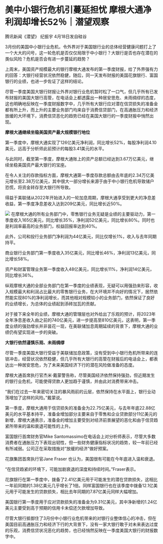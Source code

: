# 美中小银行危机引蔓延担忧 摩根大通净利润却增长52％｜潜望观察

腾讯新闻《潜望》 纪振宇 4月18日发自硅谷

3月份的美国中小银行业危机，令外界对于美国银行业的总体经营健康问题打上了一个大大的问号，这一轮危机是否仅仅局限于中小银行？大银行是否也存在潜在的类似风险？危机是否会有进一步蔓延的趋势？

上周末，美国资产规模最大的银行摩根大通发布的第一季度财报，给了外界强有力的回答：大银行经营状况依然稳健，随后，同一天发布财报的美国花旗银行、富国银行的业绩，也进一步佐证了这样的结论。

尽管一季度美国大银行财报让外界对银行业危机暂时松了一口气，但几乎所有已发布财报的美国大银行高管，在电话会上都透露出一种居安思危、未雨绸缪的态度，这也明确地反映在一季度财报数字中，几乎所有大银行应对潜在信贷损失的准备金都有所上升，而上升的主要业务部门均来自于消费信贷部门，在高通胀压力和经济放缓的大环境下，消费信贷恶化的趋势已经在美国大银行的一季度财报中悄然出现。

**摩根大通继续坐稳美国资产最大规模银行地位**

第一季度中，摩根大通实现了126亿美元净利润，同比增长52%，每股净利润4.10美元，远高于分析师此前预计的每股3.41美元的水平。

与此同时，截至第一季度，摩根大通账上的资产总额已经达到3.67万亿美元，继续坐稳美国资产最大银行的宝座。

在令人关注的存款指标方面，摩根大通第一季度存款总额由去年底的2.34万亿美元增长至2.38万亿美元，其中很大一部分增长来源于由于中小银行危机导致储户恐慌，将资金转存至大银行所导致。

得益于美联储从2022年开始进入的一轮加息周期，摩根大通享受到更大的净息差收益，第一季度净息差收入达到209亿美元，同比增长近50%。

![](https://inews.gtimg.com/om_bt/OO7kWTapmzivomvq1Vym5ifVXsShTvIpj2AXb6KrPZ7VEAA/1000)
在摩根大通的所有业务部门中，零售银行业务无疑是业绩的主要驱动力，第一季度收入165亿美元，同比增长35%，净利润52亿美元，同比增长80%。同时也是利润率最高的业务部门，权益回报率达到40%。

此外，公司和投行业务部门净利润为44亿美元，同比仅增长1%，收入与去年同期持平。

商业银行业务部门第一季度收入35亿美元，同比增长46%，净利润13亿美元，同比增长58%。

资产和财富管理业务第一季度收入48亿美元，同比增长11%，净利润14亿美元，同比增长36%。

纵观摩根大通的全部业务部门在第一季度的业绩表现，无疑可以用强劲来形容，收入规模最大和利润占比最大的零售银行业务，在大环境并不向好的情况下，居然依然能实现80%的净利润增长，而其他相对规模较小的业务部门，依然保证了良好的业绩增长，为总体的业绩起到添砖加瓦的贡献。

对于接下来全年的业绩，摩根大通的管理层也对外给出了乐观的预计，将2023年全年净息差收入由之前的740亿美元，进一步提高至810亿美元，这表明，第一季度业绩的强劲增长并非昙花一现，在美联储加息周期延续的背景下，摩根大通的业绩仍有望实现进一步的突破。

**大银行依然谨慎乐观、未雨绸缪**

尽管一季度美国大银行受益于美联储加息政策，没有受到中小银行危机所带来的连锁冲击，经营状况依然稳健，但几乎所有大银行的高管在财报后的电话会上，都表达出一种居安思危，为了未来美国经济下行的潜在风险做准备的态度。

摩根大通首席执行官杰米·戴蒙警告称，尽管美国经济依然保持强劲，但近期发生的银行业危机，可能使得贷款人更加趋于谨慎，并由此对消费带来冲击。

“我们在过去一年来密切关注的暴风雨前的云层，依然保持在水平面上，银行业动荡增加了这样的风险。”戴蒙说。

第一季度，摩根大通用于信贷损失的准备金为22.75亿美元，与去年年底22.88亿美元的水平基本持平，准备金增加部分主要来自于零售和企业贷款部分11亿美元的新增，摩根大通表示，准备金的增加主要受到对经济前景展望的恶化和由于信贷趋紧所带来的温和衰退可能性的上升。

富国银行首席财务官Mike
Santomassimo在电话会上对分析师表示，尽管大多数消费者在通胀压力下表现出韧性，但一些财务健康指标状况的趋势，较一年前已经有所减弱。公司正在采取措施对“放缓的经济”做好预案。

花旗集团首席执行官Jane Fraser 也认为，美国很有可能在今年底进入温和衰退。

“在信贷趋紧的环境下，可能加剧衰退的深度和持续时间。”Fraser表示。

花旗银行在第一季度中，拨备了2.41亿美元用于可能发生的潜在贷款损失，这相比一年前同期的1.38亿美元几乎增长了1倍。同样富国银行也在该季度中拨备12.1亿美元用于可能发生的贷款损失，相比去年同期的7.87亿美元同样大幅增加。

美国银行第一季度用于应对贷款损失的准备金为9.31亿美元，其中净新增的1.24亿美元主要受到高于预期的信用卡未偿还欠款增加导致。

尽管大银行抵御住了3月份中小银行业危机带来的对银行业整体信心的冲击，但在美国目前高通胀压力和经济下行的大背景下，没有一家大银行敢于对未来表达过度的乐观，消费信贷状况恶化的趋势，也已经悄然反映在一季度美国大银行的财报数字中。

